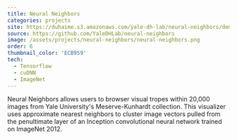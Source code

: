 ```yaml
---
title: Neural Neighbors
categories: projects
site: https://duhaime.s3.amazonaws.com/yale-dh-lab/neural-neighbors/demo/index.html
source: https://github.com/YaleDHLab/neural-neighbors
image: /assets/projects/neural-neighbors/neural-neighbors.png
order: 6
thumbnail_color: 'ECB959'
tech:
  - Tensorflow
  - cuDNN
  - ImageNet
---
```


Neural Neighbors allows users to browser visual tropes within 20,000 images from Yale University's Meserve-Kunhardt collection. This visualizer uses approximate nearest neighbors to cluster image vectors pulled from the penultimate layer of an Inception convolutional neural network trained on ImageNet 2012.
